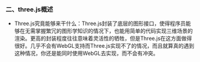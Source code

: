 ### 二、three.js概述

* Three.js究竟能够来干什么：Three.js封装了底层的图形接口，使得程序员能够在无需掌握繁冗的图形学知识的情况下，也能用简单的代码实现三维场景的渲染。更高的封装程度往往意味着灵活性的牺牲，但是Three.js在这方面做得很好。几乎不会有WebGL支持而Three.js实现不了的情况，而且就算真的遇到这种情况，你还是能同时使用WebGL去实现，而不会有冲突。
